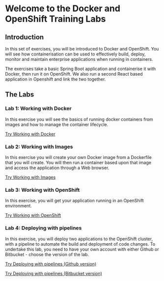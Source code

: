 # Welcome to the Docker and OpenShift Training Labs

## Introduction

In this set of exercises, you will be introduced to Docker and OpenShift. You will see how containerisation can be used to effectively build, deploy, monitor and maintain enterprise applications when running in containers.

The exercises take a basic Spring Boot application and containerise it with Docker, then run it on OpenShift. We also run a second React based application in Openshift and link the two together.

## The Labs
### Lab 1: Working with Docker
In this exercise you will see the basics of running docker containers from images and how to manage the container lifecycle. 

[Try Working with Docker](module2_docker.md)

### Lab 2: Working with Images
In this exercise you will create your own Docker image from a Dockerfile that you will create. You will then run a container based upon that image and access the application through a Web browser. 

[Try Working with Images](module3_images.md)

### Lab 3: Working with OpenShift
In this exercise, you will get your application running in an OpenShift environment.

[Try Working with OpenShift](module5_openshift4.md)

### Lab 4: Deploying with pipelines
In this exercise, you will deploy two applications to the OpenShift cluster, with a pipeline to automate the build and deployment of code changes. To undertake this lab, you need to have your own account with either Github or Bitbucket - choose the version of the lab.

[Try Deploying with pipelines (Github version)](module6_openshift4_pipelines.md)

[Try Deploying with pipelines (Bitbucket version)](module6_openshift4_pipelines_bitbucket.md)
